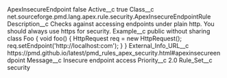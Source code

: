 <?xml version="1.0" encoding="UTF-8"?>
<CustomMetadata xmlns="http://soap.sforce.com/2006/04/metadata" xmlns:xsi="http://www.w3.org/2001/XMLSchema-instance" xmlns:xsd="http://www.w3.org/2001/XMLSchema">
    <label>ApexInsecureEndpoint</label>
    <protected>false</protected>
    <values>
        <field>Active__c</field>
        <value xsi:type="xsd:boolean">true</value>
    </values>
    <values>
        <field>Class__c</field>
        <value xsi:type="xsd:string">net.sourceforge.pmd.lang.apex.rule.security.ApexInsecureEndpointRule</value>
    </values>
    <values>
        <field>Description__c</field>
        <value xsi:type="xsd:string">Checks against accessing endpoints under plain http. You should always use https for security.</value>
    </values>
    <values>
        <field>Example__c</field>
        <value xsi:type="xsd:string">public without sharing class Foo {
    void foo() {
        HttpRequest req = new HttpRequest();
        req.setEndpoint(&apos;http://localhost:com&apos;);
    }
}</value>
    </values>
    <values>
        <field>External_Info_URL__c</field>
        <value xsi:type="xsd:string">https://pmd.github.io/latest/pmd_rules_apex_security.html#apexinsecureendpoint</value>
    </values>
    <values>
        <field>Message__c</field>
        <value xsi:type="xsd:string">Insecure endpoint access</value>
    </values>
    <values>
        <field>Priority__c</field>
        <value xsi:type="xsd:double">2.0</value>
    </values>
    <values>
        <field>Rule_Set__c</field>
        <value xsi:type="xsd:string">security</value>
    </values>
</CustomMetadata>
